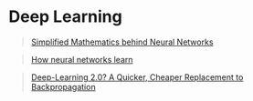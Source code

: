 # Deep Learning
> [Simplified Mathematics behind Neural Networks](https://towardsdatascience.com/simplified-mathematics-behind-neural-networks-f2b7298f86a4)

> [How neural networks learn](https://towardsdatascience.com/how-neural-networks-learn-5ded46a13546)

> [Deep-Learning 2.0? A Quicker, Cheaper Replacement to Backpropagation](https://medium.com/wluper/deep-learning-2-0-a-quicker-cheaper-replacement-to-backpropagation-c2cbd152f9f1)
